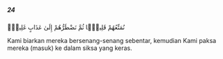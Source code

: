 ##### 24

<span class="ayah">نُمَتِّعُهُمْ قَلِيلًۭا ثُمَّ نَضْطَرُّهُمْ إِلَىٰ عَذَابٍ غَلِيظٍۢ</span>

<span class="ayah_translation">Kami biarkan mereka bersenang-senang sebentar, kemudian Kami paksa mereka (masuk) ke dalam siksa yang keras.</span>
